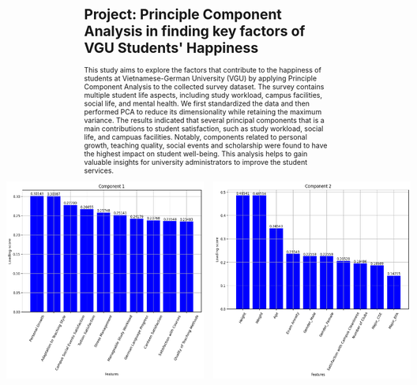 # Project: Principle Component Analysis in finding key factors of VGU Students' Happiness

This study aims to explore the factors that contribute to the happiness of students at Vietnamese-German University (VGU) by applying Principle Component Analysis to the collected survey dataset. The survey contains multiple student life aspects, including study workload, campus facilities, social life, and mental health. We first standardized the data and then performed PCA to reduce its dimensionality while retaining the maximum variance. The results indicated that several principal components that is a main contributions to student satisfaction, such as study workload, social life, and campuas facilities. Notably, components related to personal growth, teaching quality, social events and scholarship were found to have the highest impact on student well-being. This analysis helps to gain valuable insights for university administrators to improve the student services.

<div style="display: flex; justify-content: center; gap: 20px;">
    <img src="figures/pc1.png" alt="Principal Component 1" width="400", height="400"/>
    <img src="figures/pc2.png" alt="Principal Component 2" width="400", height="400"/>
</div>

